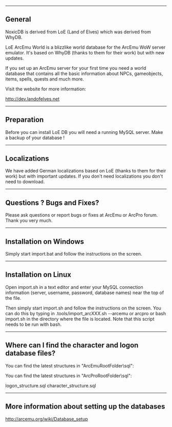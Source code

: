 ------------------------------------------------------------------
 General
------------------------------------------------------------------

NoxicDB is derived from LoE (Land of Elves) which was derived from WhyDB.

LoE ArcEmu World is a blizzlike world database for the ArcEmu WoW
server emulator.
It's based on WhyDB (thanks to them for their work) but with new
updates.

If you set up an ArcEmu server for your first time you need a world
database that contains all the basic information about NPCs,
gameobjects, items, spells, quests and much more.

Visit the website for more information:

http://dev.landofelves.net


------------------------------------------------------------------
 Preparation
------------------------------------------------------------------

Before you can install LoE DB you will need a running MySQL server.
Make a backup of your database !


------------------------------------------------------------------
 Localizations
------------------------------------------------------------------

We have added German localizations based on LoE (thanks to them
for their work) but with important updates. 
If you don't need localizations you don't need to download.


------------------------------------------------------------------
 Questions ? Bugs and Fixes?
------------------------------------------------------------------

Please ask questions or report bugs or fixes at ArcEmu or ArcPro forum.
Thank you very much.


------------------------------------------------------------------
 Installation on Windows
------------------------------------------------------------------

Simply start import.bat and follow the instructions on the screen.


------------------------------------------------------------------
 Installation on Linux
------------------------------------------------------------------

Open import.sh in a text editor and enter your MySQL connection
information (server, username, password, database names) near 
the top of the file.

Then simply start import.sh and follow the instructions on the screen.
You can do this by typing in
.tools/import_arcXXX.sh --arcemu or arcpro
or
bash import.sh
in the directory where the file is located.
Note that this script needs to be run with bash.


-----------------------------------------------------------------
 Where can I find the character and logon database files?
-----------------------------------------------------------------

You can find the latest structures in "ArcEmuRootFolder\sql":

You can find the latest structures in "ArcProRootFolder\sql":

logon_structure.sql
character_structure.sql


-----------------------------------------------------------------
 More information about setting up the databases
-----------------------------------------------------------------

http://arcemu.org/wiki/Database_setup

